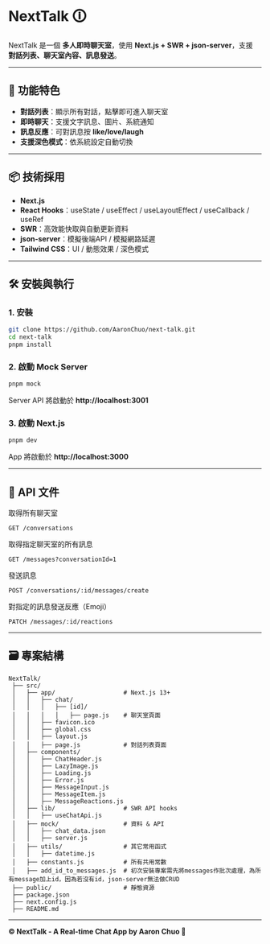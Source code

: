 # NextTalk 🛈

NextTalk 是一個 **多人即時聊天室**，使用 **Next.js + SWR + json-server**，支援 **對話列表、聊天室內容、訊息發送**。

---

## 🚀 功能特色
- **對話列表**：顯示所有對話，點擊即可進入聊天室
- **即時聊天**：支援文字訊息、圖片、系統通知
- **訊息反應**：可對訊息按 **like/love/laugh**
- **支援深色模式**：依系統設定自動切換

---

## 📦 技術採用
- **Next.js**
- **React Hooks**：useState / useEffect / useLayoutEffect / useCallback / useRef
- **SWR**：高效能快取與自動更新資料
- **json-server**：模擬後端API / 模擬網路延遲
- **Tailwind CSS**：UI / 動態效果 / 深色模式

---

## 🛠️ 安裝與執行
### 1. **安裝**
```bash
git clone https://github.com/AaronChuo/next-talk.git
cd next-talk
pnpm install
```

### 2. **啟動 Mock Server**
```bash
pnpm mock
```
Server API 將啟動於 **http://localhost:3001**

### 3. **啟動 Next.js**
```bash
pnpm dev
```
App 將啟動於 **http://localhost:3000**

---

## 🔐 API 文件
取得所有聊天室
```
GET /conversations
```
取得指定聊天室的所有訊息
```
GET /messages?conversationId=1
```
發送訊息
```
POST /conversations/:id/messages/create
```
對指定的訊息發送反應（Emoji）
```
PATCH /messages/:id/reactions
```
---

## 🗃️ 專案結構
```
NextTalk/
 ├── src/
 │   ├── app/                   # Next.js 13+
 │   │   ├── chat/
 │   │   │   ├── [id]/
 │   │   │   │   ├── page.js    # 聊天室頁面
 │   │   ├── favicon.ico
 │   │   ├── global.css
 │   │   ├── layout.js
 │   │   ├── page.js            # 對話列表頁面
 │   ├── components/
 │   │   ├── ChatHeader.js
 │   │   ├── LazyImage.js
 │   │   ├── Loading.js
 │   │   ├── Error.js
 │   │   ├── MessageInput.js
 │   │   ├── MessageItem.js
 │   │   ├── MessageReactions.js
 │   ├── lib/                   # SWR API hooks
 │   │   ├── useChatApi.js
 │   ├── mock/                  # 資料 & API
 │   │   ├── chat_data.json
 │   │   ├── server.js
 │   ├── utils/                 # 其它常用函式
 │   │   ├── datetime.js
 │   ├── constants.js           # 所有共用常數
 │   ├── add_id_to_messages.js  # 初次安裝專案需先將messages作批次處理，為所有message加上id，因為若沒有id，json-server無法做CRUD
 ├── public/                    # 靜態資源
 ├── package.json
 ├── next.config.js
 ├── README.md
```
---

**© NextTalk - A Real-time Chat App by Aaron Chuo 🚀**

